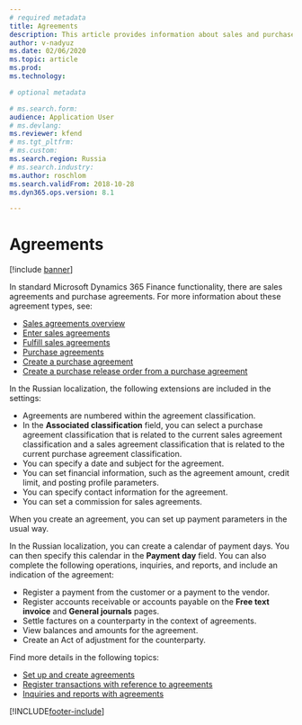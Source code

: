 ```yaml
---
# required metadata
title: Agreements
description: This article provides information about sales and purchase agreements for Russian localization.
author: v-nadyuz
ms.date: 02/06/2020
ms.topic: article
ms.prod: 
ms.technology: 

# optional metadata

# ms.search.form:  
audience: Application User
# ms.devlang: 
ms.reviewer: kfend
# ms.tgt_pltfrm: 
# ms.custom: 
ms.search.region: Russia
# ms.search.industry: 
ms.author: roschlom
ms.search.validFrom: 2018-10-28
ms.dyn365.ops.version: 8.1

---
```


# Agreements
[!include [banner](../includes/banner.md)]

In standard Microsoft Dynamics 365 Finance functionality, there are sales agreements and purchase agreements. For more information about these agreement types, see:

- [Sales agreements overview](../../supply-chain/sales-marketing/sales-agreements.md)
- [Enter sales agreements](../../supply-chain/sales-marketing/tasks/enter-sales-agreements.md)
- [Fulfill sales agreements](../../supply-chain/sales-marketing/tasks/fulfill-sales-agreements.md)
- [Purchase agreements](../../supply-chain/procurement/purchase-agreements.md)
- [Create a purchase agreement](../../supply-chain/procurement/tasks/create-purchase-agreement.md)
- [Create a purchase release order from a purchase agreement](../../supply-chain/procurement/tasks/create-purchase-release-order-purchase-agreement.md)

In the Russian localization, the following extensions are included in the settings:

- Agreements are numbered within the agreement classification.
- In the **Associated classification** field, you can select a purchase agreement classification that is related to the current sales agreement classification and a sales agreement classification that is related to the current purchase agreement classification.
- You can specify a date and subject for the agreement.
- You can set financial information, such as the agreement amount, credit limit, and posting profile parameters.
- You can specify contact information for the agreement.
- You can set a commission for sales agreements.

When you create an agreement, you can set up payment parameters in the usual way.

In the Russian localization, you can create a calendar of payment days. You can then specify this calendar in the **Payment day** field. You can also complete the following operations, inquiries, and reports, and include an indication of the agreement:

- Register a payment from the customer or a payment to the vendor.
- Register accounts receivable or accounts payable on the **Free text invoice** and **General journals** pages.
- Settle factures on a counterparty in the context of agreements.
- View balances and amounts for the agreement.
- Create an Act of adjustment for the counterparty.

Find more details in the following topics:

- [Set up and create agreements](rus-set-up-and-create-agreements.md)
- [Register transactions with reference to agreements](rus-register-transactions-with-reference-to-agreements.md)
- [Inquiries and reports with agreements](rus-inquiries-reports-agreements.md)


[!INCLUDE[footer-include](../../includes/footer-banner.md)]
